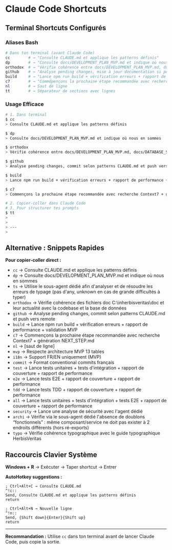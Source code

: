 # Claude Code Shortcuts

## Terminal Shortcuts Configurés

### Aliases Bash
```bash
# Dans ton terminal (avant Claude Code)
cc        # → "Consulte CLAUDE.md et applique les patterns définis"
dp        # → "Consulte docs/DEVELOPMENT_PLAN_MVP.md et indique où nous en sommes"
orthodox  # → "Vérifie cohérence entre docs/DEVELOPMENT_PLAN_MVP.md, docs/DATABASE_SCHEMA_MVP.md et architecture 13 tables"
github    # → "Analyse pending changes, mise à jour documentation si pertinent, commit selon patterns CLAUDE.md et push vers remote"
build     # → "Lance npm run build + vérification erreurs + rapport de performance + validation MVP"
c7        # → "Commdpençons la prochaine étape recommandée avec recherche Context7 + génération NEXT_STEP.md"
nl        # → Saut de ligne 
tt        # → Séparateur de sections avec lignes
```

### Usage Efficace
```bash
# 1. Dans terminal
$ cc
> Consulte CLAUDE.md et applique les patterns définis

$ dp  
> Consulte docs/DEVELOPMENT_PLAN_MVP.md et indique où nous en sommes

$ orthodox
> Vérifie cohérence entre docs/DEVELOPMENT_PLAN_MVP.md, docs/DATABASE_SCHEMA_MVP.md et architecture 13 tables

$ github
> Analyse pending changes, commit selon patterns CLAUDE.md et push vers remote

$ build
> Lance npm run build + vérification erreurs + rapport de performance + validation MVP

$ c7
> Commençons la prochaine étape recommandée avec recherche Context7 + génération NEXT_STEP.md

# 2. Copier-coller dans Claude Code
# 3. Pour structurer tes prompts
$ tt
> 
> 
> ---
> 
```

## Alternative : Snippets Rapides

**Pour copier-coller direct :**
- `cc` → Consulte CLAUDE.md et applique les patterns définis
- `dp` → Consulte docs/DEVELOPMENT_PLAN_MVP.md et indique où nous en sommes  
- `ts` → Utilise le sous-agent dédié afin d'analyser et de résoudre les erreurs de typage (pas d'any, unknown en cas de grande difficultés à typer)
- `orthodox` → Vérifie cohérence des fichiers doc C:\inherbisveritas\doc et leur actualité avec la codebase et la base de données
- `github` → Analyse pending changes, commit selon patterns CLAUDE.md et push vers remote
- `build` → Lance npm run build + vérification erreurs + rapport de performance + validation MVP
- `c7` → Commençons la prochaine étape recommandée avec recherche Context7 + génération NEXT_STEP.md
- `nl` → [saut de ligne]
- `mvp` → Respecte architecture MVP 13 tables
- `i18n` → Support FR/EN uniquement (MVP)
- `commit` → Format conventional commits français
- `test` → Lance tests unitaires + tests d'intégration + rapport de couverture + rapport de performance
- `e2e` → Lance tests E2E + rapport de couverture + rapport de performance
- `tdd` → Lance tests TDD + rapport de couverture + rapport de performance
- `all` → Lance tests unitaires + tests d'intégration + tests E2E + rapport de couverture + rapport de performance
- `security` → Lance une analyse de sécurité avec l'agent dédié
- `archi` → Vérifie via le sous-agent dédié l'absence de doublons “fonctionnels” : même composant/service ne doit pas exister à 2 endroits différents (hors ré-exports)
- `typo` → Vérifie cohérence typographique avec le guide typographique HerbisVeritas

## Raccourcis Clavier Système

**Windows + R** → Exécuter → Taper shortcut → Entrer

**AutoHotkey suggestions :**
```autohotkey
; Ctrl+Alt+C → Consulte CLAUDE.md
^!c::
Send, Consulte CLAUDE.md et applique les patterns définis
return

; Ctrl+Alt+N → Nouvelle ligne
^!n::
Send, {Shift down}{Enter}{Shift up}
return
```

---
**Recommandation :** Utilise `cc` dans ton terminal avant de lancer Claude Code, puis copie la sortie.